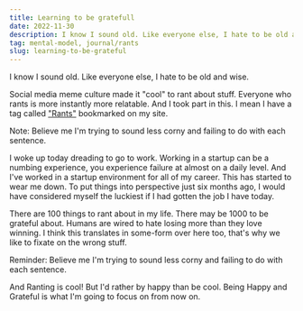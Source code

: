 ```yaml
---
title: Learning to be gratefull
date: 2022-11-30
description: I know I sound old. Like everyone else, I hate to be old and wise.
tag: mental-model, journal/rants
slug: learning-to-be-grateful
---
```


I know I sound old. Like everyone else, I hate to be old and wise.

Social media meme culture made it "cool" to rant about stuff. Everyone who rants is more instantly more relatable. And I took part in this. I mean I have a tag called ["Rants"](https://www.vedantlohbare.com/tags/rants) bookmarked on my site.

Note: Believe me I'm trying to sound less corny and failing to do with each sentence.

I woke up today dreading to go to work. Working in a startup can be a numbing experience, you experience failure at almost on a daily level. And I've worked in a startup environment for all of my career. This has started to wear me down.
To put things into perspective just six months ago, I would have considered myself the luckiest if I had gotten the job I have today.

There are 100 things to rant about in my life. There may be 1000 to be grateful about. Humans are wired to hate losing more than they love winning. I think this translates in some-form over here too, that's why we like to fixate on the wrong stuff.

Reminder: Believe me I'm trying to sound less corny and failing to do with each sentence.

And Ranting is cool! But I'd rather by happy than be cool.
Being Happy and Grateful is what I'm going to focus on from now on.
